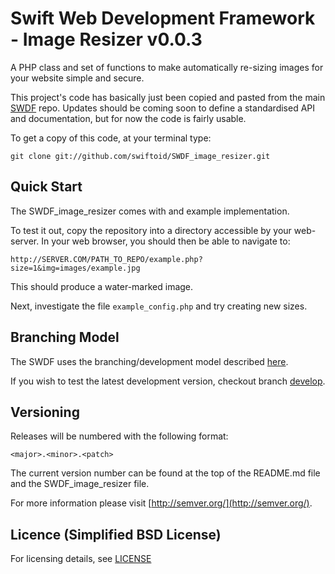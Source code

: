 Swift Web Development Framework - Image Resizer v0.0.3
==================


A PHP class and set of functions to make automatically re-sizing images for your website simple and secure.

This project's code has basically just been copied and pasted from the main [SWDF](https://github.com/swiftoid/SWDF) repo. Updates should be coming soon to define a standardised API and documentation, but for now the code is fairly usable.

To get a copy of this code, at your terminal type:

`git clone git://github.com/swiftoid/SWDF_image_resizer.git`

## Quick Start

The SWDF_image_resizer comes with and example implementation. 

To test it out, copy the repository into a directory accessible by your web-server. In your web browser, you should then be able to navigate to:

`http://SERVER.COM/PATH_TO_REPO/example.php?size=1&img=images/example.jpg`

This should produce a water-marked image.

Next, investigate the file `example_config.php` and try creating new sizes.

## Branching Model

The SWDF uses the branching/development model described [here](http://nvie.com/posts/a-successful-git-branching-model/).

If you wish to test the latest development version, checkout branch [develop](https://github.com/swiftoid/SWDF_image_resizer/tree/develop).

## Versioning

Releases will be numbered with the following format:

`<major>.<minor>.<patch>`

The current version number can be found at the top of the README.md file and the SWDF_image_resizer file.

For more information please visit [http://semver.org/](http://semver.org/).

## Licence (Simplified BSD License)

For licensing details, see [LICENSE](https://github.com/swiftoid/SWDF_image_resizer/blob/master/LICENSE)